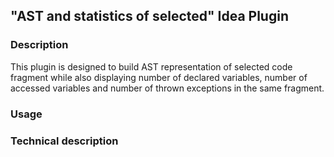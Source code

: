 ## "AST and statistics of selected" Idea Plugin

### Description
This plugin is designed to build AST representation of selected code fragment while also displaying number of declared variables, number of accessed variables and number of thrown exceptions in the same fragment.

### Usage

### Technical description
